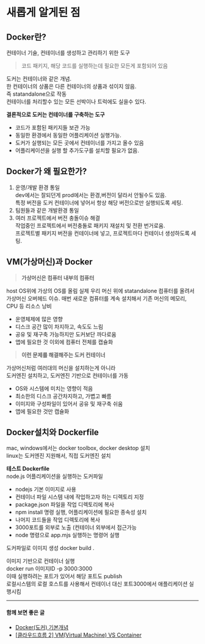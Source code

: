 
# 새롭게 알게된 점

##  Docker란?
컨테이너 기술, 컨테이너를 생성하고 관리하기 위한 도구

> 코드 패키지, 해당 코드를 실행하는데 필요한 모든게 포함되어 있음

도커는 컨테이너와 같은 개념. <br>
한 컨테이너의 상품은 다른 컨테이너의 상품과 섞이지 않음. <br>
즉 statandalone으로 작동 <br>
컨테이너를 처리할수 있는 모든 선박이나 트럭에도 실을수 있다.

<b>결론적으로 도커는 컨테이너를 구축하는 도구</b> <br>
- 코드가 포함된 패키지들 보관 가능 
- 동일한 환경에서 동일한 어플리케이션 실행가능. 
- 도커가 실행되는 모든 곳에서 컨테이너를 가지고 올수 있음 
- 어플리케이션을 실행 할 추가도구를 설치할 필요가 없음.

## Docker가 왜 필요한가?
1. 운영/개발 환경 통일 <br>
dev에서는 잘되던게 prod에서는 환경,버전이 달라서 안될수도 있음. <br> 특정 버전을 도커 컨테이너에 넣어서 항상 해당 버전으로만 실행되도록 세팅.
2. 팀원들과 같은 개발환경 통일 
3. 여러 프로젝트에서 버전 충돌이슈 해결 <br>
작업중인 프로젝트에서 버전충돌로 패키지 재설치 및 전환 번거로움. <br> 
프로젝트별 패키지 버전을 컨테이너에 넣고, 프로젝트마다 컨테이너 생성하도록 세팅.
	
## VM(가상머신)과 Docker
> <b> 가상머신은 컴퓨터 내부의 컴퓨터</b> <br> 

host OS위에 가상의 OS를 올림
실제 우리 머신 위에 statandalone 컴퓨터를 올려서 가상머신 오버헤드 이슈.
매번 새로운 컴퓨터를 계속 설치해서 기존 머신의 메모리, CPU 등 리소스 낭비

 - 운영체제에 많은 영향
 - 디스크 공간 많이 차지하고, 속도도 느림
 - 공유 및 재구축 가능하지만 도커보단 까다로움
 - 앱에 필요한 것 이외에 컴퓨터 전체를 캡슐화 
	
> <b> 이런 문제를 해결해주는 도커 컨테이너 </b>

가상머신처럼 여러대의 머신을 설치하는게 아니라 <br>
도커엔진 설치하고, 도커엔진 기반으로 컨테이너를 가동
- OS와 시스템에 미치는 영향이 적음
- 최소한의 디스크 공간차지하고, 가볍고 빠름
- 이미지와 구성파일이 있어서 공유 및 재구축 쉬움
- 앱에 필요한 것만 캡슐화

## Docker설치와 Dockerfile
mac, windows에서는 docker toolbox, docker desktop 설치 <br>
linux는 도커엔진 지원해서, 직접 도커엔진 설치

<b>테스트 Dockerfile </b> <br>
node.js 어플리케이션을 실행하는 도커파일
- nodejs 기본 이미지로 사용
- 컨테이너 파일 시스템 내에 작업하고자 하는 디렉토리 지정
- package.json 파일을 작업 디렉토리에 복사
- npm install 명령 실행, 어플리케이션에 필요한 종속성 설치
- 나머지 코드들을 작업 디렉토리에 복사
- 3000포트를 외부로 노출 (컨테이너 외부에서 접근가능
- node 명령으로 app.mjs 실행하는 명령어 실행

도커파일로 이미지 생성
docker build .

이미지 기반으로 컨테이너 실행 <br>
docker run 이미지ID -p 3000:3000 <br>
이때 실행하려는 포트가 있어서 해당 포트도 publish <br>
로컬시스템의 로컬 호스트를 사용해서 컨테이너 대신 포트3000에서 애플리케이션 실행시킴


<hr>

#### 함께 보면 좋은 글
- [Docker(도커) 기본개념](https://pearlluck.tistory.com/119) 
- [[클라우드흐름 2] VM(Virtual Machine) VS Container](https://pearlluck.tistory.com/133)